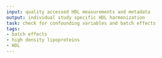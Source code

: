 ```yaml
---
input: quality accessed HDL measurements and metadata
output: individual study specific HDL harmonization
task: check for confounding variables and batch effects
tags:
- batch effects
- high density lipoproteins
- HDL
---
```

